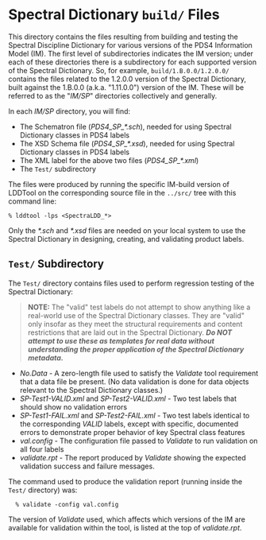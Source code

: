 # Spectral Dictionary ```build/``` Files

This directory contains the files resulting from building and testing the Spectral Discipline Dictionary 
for various versions of the PDS4 Information Model (IM).  The first level of subdirectories indicates the
IM version; under each of these directories there is a subdirectory for each supported version of the 
Spectral Dictionary.  So, for example, ```build/1.B.0.0/1.2.0.0/``` contains the files related to the 
1.2.0.0 version of the Spectral Dictionary, built against the 1.B.0.0 (a.k.a. "1.11.0.0") version of the IM.
These will be referred to as the "*IM/SP*" directories collectively and generally.

In each *IM/SP* directory, you will find:

* The Schematron file (*PDS4_SP_\*.sch*), needed for using Spectral Dictionary classes in PDS4 labels 
* The XSD Schema file (*PDS4_SP_\*.xsd*), needed for using Spectral Dictionary classes in PDS4 labels
* The XML label for the above two files (*PDS4_SP_\*.xml*)
* The ```Test/``` subdirectory

The files were produced by running the specific IM-build version of LDDTool on the corresponding source
file in the ```../src/``` tree with this command line:

    % lddtool -lps <SpectraLDD_*>
    
Only the *\*.sch* and *\*.xsd* files are needed on your local system to use the Spectral Dictionary in
designing, creating, and validating product labels.

## ```Test/``` Subdirectory

The ```Test/``` directory contains files used to perform regression testing of the Spectral Dictionary:
              
> **NOTE:** The "valid" test labels do not attempt to show anything like a real-world use of the 
>           Spectral Dictionary classes.  They are "valid" only insofar as they meet the structural
>           requirements and content restrictions that are laid out in the Spectral Dictionary. ***Do NOT
>           attempt to use these as templates for real data without understanding the proper application
>           of the Spectral Dictionary metadata.***
          
* *No.Data* - A zero-length file used to satisfy the *Validate* tool requirement that a data file be
              present. (No data validation is done for data objects relevant to the Spectral Dictionary
              classes.)
* *SP-Test1-VALID.xml* and *SP-Test2-VALID.xml* - Two test labels that should show no validation errors
* *SP-Test1-FAIL.xml* and *SP-Test2-FAIL.xml* - Two test labels identical to the corresponding *VALID*
              labels, except with specific, documented errors to demonstrate proper behavior of key
              Spectral class features
* *val.config* - The configuration file passed to *Validate* to run validation on all four labels
* *validate.rpt* - The report produced by *Validate* showing the expected validation success and failure
              messages.
              
The command used to produce the validation report (running inside the ```Test/``` directory) was:

      % validate -config val.config
      
The version of *Validate* used, which affects which versions of the IM are available for validation within
the tool, is listed at the top of *validate.rpt*.
